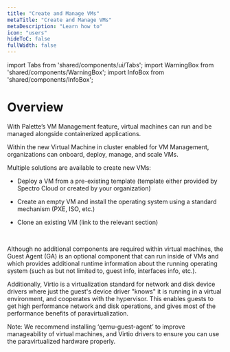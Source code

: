 ```yaml
---
title: "Create and Manage VMs"
metaTitle: "Create and Manage VMs"
metaDescription: "Learn how to"
icon: "users"
hideToC: false
fullWidth: false
---
```


import Tabs from 'shared/components/ui/Tabs';
import WarningBox from 'shared/components/WarningBox';
import InfoBox from 'shared/components/InfoBox';


# Overview

With Palette’s VM Management feature, virtual machines can run and be managed alongside containerized applications.

Within the new Virtual Machine in cluster enabled for VM Management, organizations can onboard, deploy, manage, and scale VMs.

Multiple solutions are available to create new VMs:


- Deploy a VM from a pre-existing template (template either provided by Spectro Cloud or created by your organization)


- Create an empty VM and install the operating system using a standard mechanism (PXE, ISO, etc.)


- Clone an existing VM (link to the relevant section)

<br />

Although no additional components are required within virtual machines, the Guest Agent (GA) is an optional component that can run inside of VMs and which provides additional runtime information about the running operating system (such as but not limited to, guest info, interfaces info, etc.).

Additionally, Virtio is a virtualization standard for network and disk device drivers where just the guest's device driver "knows" it is running in a virtual environment, and cooperates with the hypervisor. This enables guests to get high performance network and disk operations, and gives most of the performance benefits of paravirtualization.

Note: We recommend installing ‘qemu-guest-agent’ to improve manageability of virtual machines, and Virtio drivers to ensure you can use the paravirtualized hardware properly.







